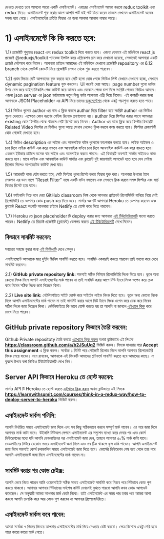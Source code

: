 দেখতে দেখতে চলে আসলো আরো একটি এসাইনমেন্ট। এবারের এসাইনমেন্ট আমরা করবো redux toolkit এবং redux দিয়ে। এসাইনমেন্ট শুরু করার আগে আপনি পার্ট বাই পার্ট চিন্তা করেন তাহলে দেখবেন এসাইনমেন্ট অনেক সহজ হয়ে গেছে। এসাইনমেন্টের প্রতিটা ফিচার এর জন্য আলাদা আলাদা নাম্বার আছে।

# 1) এসাইনমেন্টে কি কি করতে হবে:

1.1) প্রজেক্টটি শুধুমাত্র react এবং redux toolkit দিয়ে করতে হবে। এজন্য যেভাবে এই মডিউলে react js প্রজেক্টে @reduxjs/toolkit প্যাকেজ ইন্সটল করে এপ্লিকেশন রান করে দেখানো হয়েছে, সেভাবেই আপনারা একটি প্রজেক্ট সেটআপ করে নিবেন। আপনারা চাইলে আমাদের এই মডিউলে দেখানো প্রজেক্টটি repository এর 6.12 branch থেকে লেটেস্ট কোডটি নিয়ে প্রজেক্টটি সেখান থেকে শুরু করতে পারবেন।

1.2) প্রথম ফিচার যেটি আপনাদের যুক্ত করতে হবে সেটি হলো হোম পেজে ভিডিও লিস্ট যেখানে দেখানো হচ্ছে, সেখানে dynamic pagination feature যুক্ত করবেন। UI করেই দেয়া আছে। page number গুলো ডাটার উপর বেস করে ডাইন্যামিকালি পেজ কাউন্ট করে আসবে এবং যেকোন পেজে চাপ দিলে সংশ্লিষ্ট পেজের ভিডিও আনবে। এজন্য json server এর json ডাটাবেজে নতুন কিছু ডাটা আপনারা এন্ট্রি দিয়ে নিবেন। এই কাজটি করার জন্য আপনাকে JSON Placeholder এর API নিয়ে তাদের [ডকুমেন্টেশন](https://jsonplaceholder.typicode.com) থেকে একটু পড়াশুনা করতে হতে পারে।

1.3) ভিডিও গুলোর author এর নাম এ ক্লিক করলে author দিয়ে filter হয়ে সংশ্লিষ্ট author এর ভিডিও গুলো দেখাবে। এক্ষেত্রে কোন ধরণের পেইজ রিলোড গ্রহণযোগ্য নয়। author দিয়ে ফিল্টার করার আগে আপনারা existing কোন ফিল্টার থেকে থাকলে সেটি রিসেট করে নিবেন। Author এর নামে ক্লিক করে ফিল্টার ফিচারটি Related Video লিস্টের যে ভিডিও গুলো আছে সেখান থেকেও ক্লিক করলে কাজ করতে হবে। ফিল্টার রেজাল্টটি হোম পেজেই দেখাতে হবে।

1.4) ভিডিও description এর লাইক এবং আনলাইক বাটন গুলোকে ফাংশনাল করতে হবে। লাইক আইকন এ চাপ দিলে লাইক কাউন্ট এক করে বাড়বে এবং আনলাইক বাটনে চাপ দিলে আনলাইক কাউন্ট এক করে বাড়তে হবে। একজন ইউজার চাইলে অনেক বার লাইক এবং আনলাইক করতে পারবে। এই ফিচারটি অবশ্যই সার্ভার সাইডেও কাজ করতে হবে। মানে লাইক এবং আনলাইক কাউন্ট সার্ভার এবং ক্লায়েন্ট দুই জায়গায়ই আপডেট হতে হবে যেন পেইজ রিলোড দিলেও আপডেটেড কাউন্ট দেখা যায়।

1.5) আরেকটি কাজ যেটা করতে হবে, সেটি ফিল্টার গুলো রিসেট করার ফিচার যুক্ত করা। আপনারা উপরের ট্যাগ সেকশন এর ডান পাশে "Reset Filter" নামে একটি বাটন বসাবেন এবং সেখানে ক্লিক করলে সমস্ত ফিল্টার এবং সার্চ ফিচার রিসেট হয়ে যাবে।

1.6) ফাইনালি নিচে বলে দেয়া GitHub classroom লিঙ্ক থেকে আপনার প্রাইভেট রিপোসিটরি বানিয়ে নিয়ে সেই রিপোসিটরি তে আপনার কোড push করে দিতে হবে। সার্ভার অংশটি আপনারা Heroku তে ডেপলয় করবেন এবং ক্লায়েন্ট React অংশটি আপনারা চাইলে Netlify তে হোস্ট করে দিতে পারবেন।

1.7) Heroku তে json placeholder টি deploy করার জন্য আপনারা [এই টিউটোরিয়ালটি](https://youtu.be/jAnJCsQDyXk) ফলো করতে পারেন। Netlify তে রিয়্যাক্ট প্রজেক্টটি (ক্লায়েন্ট) ডেপলয় করতে [এই টিউটোরিয়ালটি](https://youtu.be/Zxi30kuC42k) দেখে নিবেন।

## কিভাবে সাবমিট করবেন:

সবচেয়ে সহজে বুঝার জন্য [এই ভিডিওটি](https://learnwithsumit.com/courses/think-in-a-redux-way/how-to-submit-assignment) দেখে ফেলুন।

এসাইনমেন্টে আপনাকে মাত্র দুইটা জিনিস সাবমিট করতে হবে। সাবমিট একবারই করতে পারবেন তাই ভালো করে দেখে সাবমিট করবেন।

2.1) **GitHub private repository link:** অবশ্যই সঠিক গিটহাব রিপোজিটরি লিংক দিতে হবে। ভুলে অন্য কোনো লিংক দিলে আপনি এসাইনমেন্টের মার্ক পাবেন না তাই সাবমিট করার আগে নিউ ট্যাবে লিংক ওপেন করে চেক করে নিবেন সঠিক লিংক জমা দিচ্ছেন কিনা।

2.2) **Live site link:** নেটলিফাইতে সাইট হোস্ট করে সাইটের লাইভ লিংক দিতে হবে। ভুলে অন্য কোনো লিংক দিলে আপনি এসাইনমেন্টের মার্ক পাবেন না তাই সাবমিট করার আগে নিউ ট্যাবে লিংক ওপেন করে চেক করে নিবেন সঠিক লিংক জমা দিচ্ছেন কিনা। নেটলিফাইতে কি ভাবে হোস্ট করতে হয় তা আপনি না জানলে [এইখানে ক্লিক](https://learnwithsumit.com/courses/think-in-a-redux-way/how-to-submit-assignment) করে দেখে নিতে পারেন।

## GitHub private repository কিভাবে তৈরি করবেন:

Github Private repositoty তৈরি করতে [এইখানে ক্লিক করুন](https://classroom.github.com/a/b2JSuUq2) অথবা ব্রাউজারে এই লিংকে **https://classroom.github.com/a/b2JSuUq2** ভিজিট করুন। লিংকে যাওয়ার পরে **Accept this assignment** এ ক্লিক করুন। সর্বোচ্চ ১ মিনিট পরে পেইজটি রিলোড দিলে আপনি আপনার রিপোজেটরি লিংক পেয়ে যাবেন। মনে রাখবেন, আপনাকে এই লিংকটি আমাদের প্লাটফর্মে সাবমিট করতে হবে আমাদের কাছে। না বুঝলে উপরে বলা ভিডিও টিউটোরিয়ালটি দেখে নিন।

## Server API কিভাবে Heroku তে হোস্ট করবেন:

সার্ভার API টি Heroku তে হোস্ট করতে [এইখানে ক্লিক করুন](https://learnwithsumit.com/courses/think-in-a-redux-way/how-to-deploy-server-to-heroku) অথবা ব্রাউজারে এই লিংকে **https://learnwithsumit.com/courses/think-in-a-redux-way/how-to-deploy-server-to-heroku** ভিজিট করুন।

## এসাইনমেন্ট মার্কস পলিসি:

আপনি নির্ধারিত সময়ে এসাইনমেন্ট জমা দিলে এবং সব কিছু সঠিকভাবে করলে সম্পূর্ণ মার্ক পাবেন। এর পরে জমা দিলে আপনার মার্ক কাটা যাবে। উইকলি মিটআপ সেশনে এসাইনমেন্ট এর সল্যুশন ব্যাখ্যা করে দেবার পর এবং কোর্স ডিউরেশনের মধ্যে যদি আপনি ডেডলাইনের পর এসাইনমেন্ট জমা দেন, তাহলে আপনার ৫০% মার্ক কাটা যাবে। ডেডলাইনের ভিটরে যেকোন সময়ে এসাইনমেন্ট জমা দিলে এবং সব ঠিক থাকলে ফুল মার্ক পাবেন। আপনি এসাইনমেন্ট জমা দিলে অবশ্যই কোর্স চলাকালিন সময়ে এসাইনমেন্ট জমা দিতে হবে। কোর্সের ডিউরেশন শেষ হয়ে গেলে তার পরে আপনি এসাইনমেন্টে জমা দিলে এসাইনমেন্টের মার্ক পাবেন না।

## সাবমিট করার পর কোড চেইঞ্জ:

আপনি ভেবে নিতে পারেন আমি ওয়েবসাইটে সঠিক সময়ে এসাইনমেন্ট সাবমিট করে নিরবে পরে গিটহাবে কোড পুশ করতে থাকবো। আপনার আপনার গিটহাবের সর্বশেষ কমিট দেখলেই বুঝতে পারবো আপনি কখন কোড আপডেট করেছেন। সে অনুযায়ী আমরা আপনার মার্ক কেটে নিবো। তাই এসাইনমেন্ট এর সময় পার হবার পরে আমরা আশা করবো আপনি চালাকি করে আর কোড পুশ করবেন না আপনার রিপোজেটরিতে।

## এসাইনমেন্ট মার্কস কবে পাবেন:

আমরা সর্বোচ্চ ৭ দিনের ভিতরে আপনার এসাইনমেন্টের মার্ক দিয়ে দেওয়ার চেষ্টা করবো। ক্ষেত্র বিশেষে একটু দেরি হতে পারে কারো কারো মার্ক পেতে।
